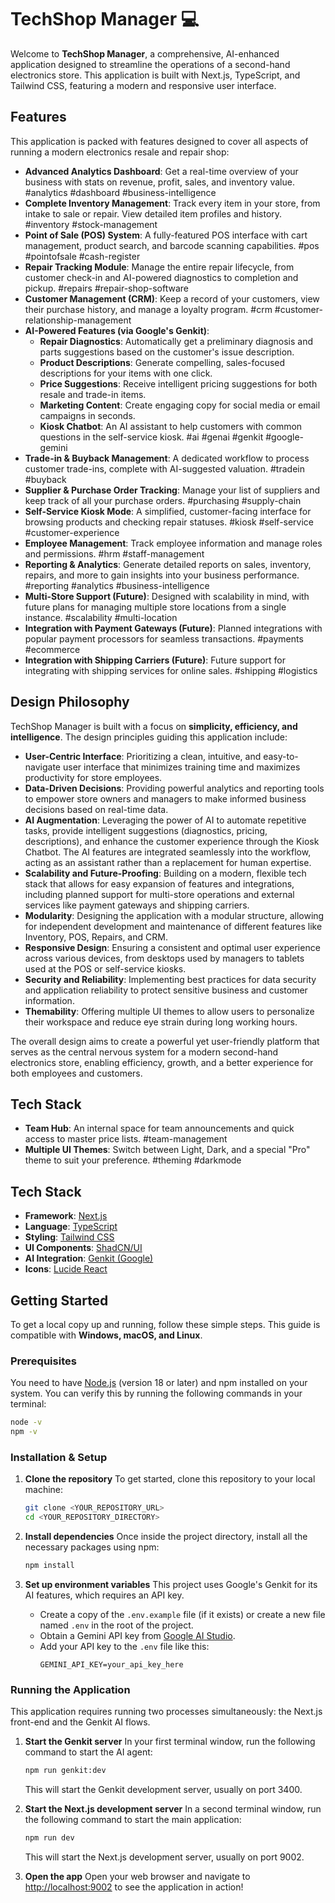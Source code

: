 # TechShop Manager 💻

Welcome to **TechShop Manager**, a comprehensive, AI-enhanced application designed to streamline the operations of a second-hand electronics store. This application is built with Next.js, TypeScript, and Tailwind CSS, featuring a modern and responsive user interface.

## Features

This application is packed with features designed to cover all aspects of running a modern electronics resale and repair shop:

*   **Advanced Analytics Dashboard**: Get a real-time overview of your business with stats on revenue, profit, sales, and inventory value. #analytics #dashboard #business-intelligence
*   **Complete Inventory Management**: Track every item in your store, from intake to sale or repair. View detailed item profiles and history. #inventory #stock-management
*   **Point of Sale (POS) System**: A fully-featured POS interface with cart management, product search, and barcode scanning capabilities. #pos #pointofsale #cash-register
*   **Repair Tracking Module**: Manage the entire repair lifecycle, from customer check-in and AI-powered diagnostics to completion and pickup. #repairs #repair-shop-software
*   **Customer Management (CRM)**: Keep a record of your customers, view their purchase history, and manage a loyalty program. #crm #customer-relationship-management
*   **AI-Powered Features (via Google's Genkit)**:
    *   **Repair Diagnostics**: Automatically get a preliminary diagnosis and parts suggestions based on the customer's issue description.
    *   **Product Descriptions**: Generate compelling, sales-focused descriptions for your items with one click.
    *   **Price Suggestions**: Receive intelligent pricing suggestions for both resale and trade-in items.
    *   **Marketing Content**: Create engaging copy for social media or email campaigns in seconds.
    *   **Kiosk Chatbot**: An AI assistant to help customers with common questions in the self-service kiosk.
    #ai #genai #genkit #google-gemini
*   **Trade-in & Buyback Management**: A dedicated workflow to process customer trade-ins, complete with AI-suggested valuation. #tradein #buyback
*   **Supplier & Purchase Order Tracking**: Manage your list of suppliers and keep track of all your purchase orders. #purchasing #supply-chain
*   **Self-Service Kiosk Mode**: A simplified, customer-facing interface for browsing products and checking repair statuses. #kiosk #self-service #customer-experience
*   **Employee Management**: Track employee information and manage roles and permissions. #hrm #staff-management
*   **Reporting & Analytics**: Generate detailed reports on sales, inventory, repairs, and more to gain insights into your business performance. #reporting #analytics #business-intelligence
*   **Multi-Store Support (Future)**: Designed with scalability in mind, with future plans for managing multiple store locations from a single instance. #scalability #multi-location
*   **Integration with Payment Gateways (Future)**: Planned integrations with popular payment processors for seamless transactions. #payments #ecommerce
*   **Integration with Shipping Carriers (Future)**: Future support for integrating with shipping services for online sales. #shipping #logistics

## Design Philosophy

TechShop Manager is built with a focus on **simplicity, efficiency, and intelligence**. The design principles guiding this application include:

*   **User-Centric Interface**: Prioritizing a clean, intuitive, and easy-to-navigate user interface that minimizes training time and maximizes productivity for store employees.
*   **Data-Driven Decisions**: Providing powerful analytics and reporting tools to empower store owners and managers to make informed business decisions based on real-time data.
*   **AI Augmentation**: Leveraging the power of AI to automate repetitive tasks, provide intelligent suggestions (diagnostics, pricing, descriptions), and enhance the customer experience through the Kiosk Chatbot. The AI features are integrated seamlessly into the workflow, acting as an assistant rather than a replacement for human expertise.
*   **Scalability and Future-Proofing**: Building on a modern, flexible tech stack that allows for easy expansion of features and integrations, including planned support for multi-store operations and external services like payment gateways and shipping carriers.
*   **Modularity**: Designing the application with a modular structure, allowing for independent development and maintenance of different features like Inventory, POS, Repairs, and CRM.
*   **Responsive Design**: Ensuring a consistent and optimal user experience across various devices, from desktops used by managers to tablets used at the POS or self-service kiosks.
*   **Security and Reliability**: Implementing best practices for data security and application reliability to protect sensitive business and customer information.
*   **Themability**: Offering multiple UI themes to allow users to personalize their workspace and reduce eye strain during long working hours.

The overall design aims to create a powerful yet user-friendly platform that serves as the central nervous system for a modern second-hand electronics store, enabling efficiency, growth, and a better experience for both employees and customers.

## Tech Stack

*   **Team Hub**: An internal space for team announcements and quick access to master price lists. #team-management
*   **Multiple UI Themes**: Switch between Light, Dark, and a special "Pro" theme to suit your preference. #theming #darkmode

## Tech Stack

*   **Framework**: [Next.js](https://nextjs.org/)
*   **Language**: [TypeScript](https://www.typescriptlang.org/)
*   **Styling**: [Tailwind CSS](https://tailwindcss.com/)
*   **UI Components**: [ShadCN/UI](https://ui.shadcn.com/)
*   **AI Integration**: [Genkit (Google)](https://firebase.google.com/docs/genkit)
*   **Icons**: [Lucide React](https://lucide.dev/)

## Getting Started

To get a local copy up and running, follow these simple steps. This guide is compatible with **Windows, macOS, and Linux**.

### Prerequisites

You need to have [Node.js](https://nodejs.org/) (version 18 or later) and npm installed on your system. You can verify this by running the following commands in your terminal:

```sh
node -v
npm -v
```

### Installation & Setup

1.  **Clone the repository**
    To get started, clone this repository to your local machine:
    ```sh
    git clone <YOUR_REPOSITORY_URL>
    cd <YOUR_REPOSITORY_DIRECTORY>
    ```

2.  **Install dependencies**
    Once inside the project directory, install all the necessary packages using npm:
    ```sh
    npm install
    ```

3.  **Set up environment variables**
    This project uses Google's Genkit for its AI features, which requires an API key.
    *   Create a copy of the `.env.example` file (if it exists) or create a new file named `.env` in the root of the project.
    *   Obtain a Gemini API key from [Google AI Studio](https://aistudio.google.com/app/apikey).
    *   Add your API key to the `.env` file like this:
        ```
        GEMINI_API_KEY=your_api_key_here
        ```

### Running the Application

This application requires running two processes simultaneously: the Next.js front-end and the Genkit AI flows.

1.  **Start the Genkit server**
    In your first terminal window, run the following command to start the AI agent:
    ```sh
    npm run genkit:dev
    ```
    This will start the Genkit development server, usually on port 3400.

2.  **Start the Next.js development server**
    In a second terminal window, run the following command to start the main application:
    ```sh
    npm run dev
    ```
    This will start the Next.js development server, usually on port 9002.

3.  **Open the app**
    Open your web browser and navigate to [http://localhost:9002](http://localhost:9002) to see the application in action!

